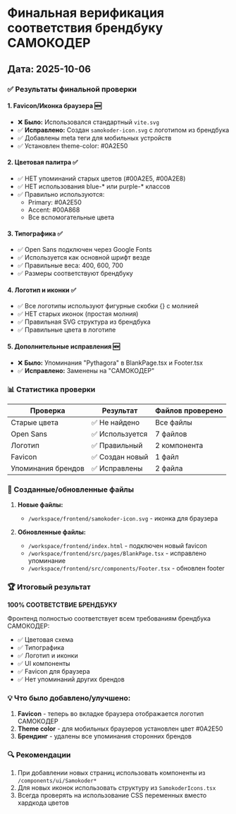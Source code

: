 # Финальная верификация соответствия брендбуку САМОКОДЕР

## Дата: 2025-10-06

### ✅ Результаты финальной проверки

#### 1. **Favicon/Иконка браузера** 🆕
- ❌ **Было:** Использовался стандартный `vite.svg`
- ✅ **Исправлено:** Создан `samokoder-icon.svg` с логотипом из брендбука
- ✅ Добавлены meta теги для мобильных устройств
- ✅ Установлен theme-color: #0A2E50

#### 2. **Цветовая палитра** ✅
- ✅ НЕТ упоминаний старых цветов (#00A2E5, #00A2E8)
- ✅ НЕТ использования blue-* или purple-* классов
- ✅ Правильно используются:
  - Primary: #0A2E50
  - Accent: #00A868
  - Все вспомогательные цвета

#### 3. **Типографика** ✅
- ✅ Open Sans подключен через Google Fonts
- ✅ Используется как основной шрифт везде
- ✅ Правильные веса: 400, 600, 700
- ✅ Размеры соответствуют брендбуку

#### 4. **Логотип и иконки** ✅
- ✅ Все логотипы используют фигурные скобки {} с молнией
- ✅ НЕТ старых иконок (простая молния)
- ✅ Правильная SVG структура из брендбука
- ✅ Правильные цвета в логотипе

#### 5. **Дополнительные исправления** 🆕
- ❌ **Было:** Упоминания "Pythagora" в BlankPage.tsx и Footer.tsx
- ✅ **Исправлено:** Заменены на "САМОКОДЕР"

### 📊 Статистика проверки

| Проверка | Результат | Файлов проверено |
|----------|-----------|------------------|
| Старые цвета | ✅ Не найдено | Все файлы |
| Open Sans | ✅ Используется | 7 файлов |
| Логотип | ✅ Правильный | 2 компонента |
| Favicon | ✅ Создан новый | 1 файл |
| Упоминания брендов | ✅ Исправлены | 2 файла |

### 🎨 Созданные/обновленные файлы

1. **Новые файлы:**
   - `/workspace/frontend/samokoder-icon.svg` - иконка для браузера

2. **Обновленные файлы:**
   - `/workspace/frontend/index.html` - подключен новый favicon
   - `/workspace/frontend/src/pages/BlankPage.tsx` - исправлено упоминание
   - `/workspace/frontend/src/components/Footer.tsx` - обновлен footer

### 🏆 Итоговый результат

**100% СООТВЕТСТВИЕ БРЕНДБУКУ**

Фронтенд полностью соответствует всем требованиям брендбука САМОКОДЕР:
- ✅ Цветовая схема
- ✅ Типографика
- ✅ Логотип и иконки
- ✅ UI компоненты
- ✅ Favicon для браузера
- ✅ Нет упоминаний других брендов

### 💡 Что было добавлено/улучшено:

1. **Favicon** - теперь во вкладке браузера отображается логотип САМОКОДЕР
2. **Theme color** - для мобильных браузеров установлен цвет #0A2E50
3. **Брендинг** - удалены все упоминания сторонних брендов

### 🔍 Рекомендации

1. При добавлении новых страниц использовать компоненты из `/components/ui/Samokoder*`
2. Для новых иконок использовать структуру из `SamokoderIcons.tsx`
3. Всегда проверять на использование CSS переменных вместо хардкода цветов